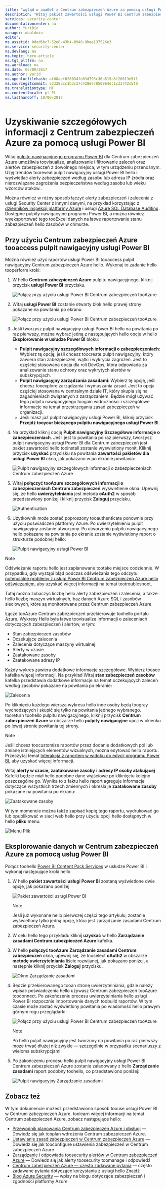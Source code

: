 ```yaml
---
title: "wgląd w aaaGet z Centrum zabezpieczeń Azure za pomocą usługi Power BI | Dokumentacja firmy Microsoft"
description: "Witaj pakiet zawartości usługi Power BI Centrum zabezpieczeń Azure umożliwia łatwe toofind alertów zabezpieczeń, zaleceń, zaatakowanych zasobów i trendów, opartych na zestawu danych, który został utworzony na potrzeby raportu."
services: security-center
documentationcenter: na
author: YuriDio
manager: mbaldwin
editor: 
ms.assetid: 0ded6bc7-52e8-43b4-8940-0bee137526e3
ms.service: security-center
ms.devlang: na
ms.topic: hero-article
ms.tgt_pltfrm: na
ms.workload: na
ms.date: 05/09/2017
ms.author: yurid
ms.openlocfilehash: af68aef626034fe03d793c36b515a3f26619e5f1
ms.sourcegitcommit: 523283cc1b3c37c428e77850964dc1c33742c5f0
ms.translationtype: MT
ms.contentlocale: pl-PL
ms.lasthandoff: 10/06/2017
---
```

# <a name="get-insights-from-azure-security-center-data-with-power-bi"></a>Uzyskiwanie szczegółowych informacji z Centrum zabezpieczeń Azure za pomocą usługi Power BI
Witaj [pulpitu nawigacyjnego programu Power BI](http://aka.ms/azure-security-center-power-bi) dla Centrum zabezpieczeń Azure umożliwia toovisualize, analizowanie i filtrowanie zaleceń oraz alertów zabezpieczeń z dowolnego miejsca, w tym urządzeniu przenośnym. Użyj trendów tooreveal pulpit nawigacyjny usługi Power BI hello i wyświetlać alerty zabezpieczeń według zasobu lub adresu IP źródła oraz nierozwiązane zagrożenia bezpieczeństwa według zasobu lub wieku wzorców ataków..

Można również w różny sposób łączyć alerty zabezpieczeń i zalecenia z usługi Security Center z innymi danymi, na przykład korzystając z [dzienników inspekcji platformy Azure](https://powerbi.microsoft.com/blog/monitor-azure-audit-logs-with-power-bi/) i usługi [Azure SQL Database Auditing](https://powerbi.microsoft.com/blog/monitor-your-azure-sql-database-auditing-activity-with-power-bi/). Dostępne pulpity nawigacyjne programu Power BI, a można również wyeksportować tego tooExcel danych na łatwe raportowanie stanu zabezpieczeń hello zasobów w chmurze.

## <a name="using-azure-security-center-dashboard-tooaccess-power-bi"></a>Przy użyciu Centrum zabezpieczeń Azure tooaccess pulpit nawigacyjny usługi Power BI
Można również użyć raportów usługi Power BI tooaccess pulpit nawigacyjny Centrum zabezpieczeń Azure hello. Wykonaj to zadanie hello tooperform kroki:

1. W hello **Centrum zabezpieczeń Azure** pulpitu nawigacyjnego, kliknij przycisk **usługi Power BI** przycisku.

    ![Połącz przy użyciu usługi Power BI Centrum zabezpieczeń tooAzure](./media/security-center-powerbi/security-center-powerbi-fig1-1-newUI-2017.png)
2. Witaj **usługi Power BI** zostanie otwarty blok hello prawej strony pokazane na powitania po ekranu:

    ![Połącz przy użyciu usługi Power BI Centrum zabezpieczeń tooAzure](./media/security-center-powerbi/security-center-powerbi-fig1-new11-2017.png)
3. Jeśli tworzysz pulpit nawigacyjny usługi Power BI hello na powitania po raz pierwszy, można wybrać jedną z następujących hello opcje w hello **Eksplorowanie w usłudze Power BI** bloku:

   * **Pulpit nawigacyjny szczegółowych informacji o zabezpieczeniach**: Wybierz tę opcję, jeśli chcesz toocreate pulpit nawigacyjny, który zawiera stan zabezpieczeń, wątki i wykrycia zagrożeń. Jest to częściej stosowana opcja dla roli DevOps, która odpowiada za analizowanie stanu ochrony oraz wykrytych alertów w subskrypcjach.
   * **Pulpit nawigacyjny zarządzania zasadami**: Wybierz tę opcję, jeśli chcesz tooexplore zarządzania i wymuszania zasad.  Jest to opcja częściej stosowana w centralnym dziale IT, który skupia się na zagadnieniach związanych z zarządzaniem. Będzie mógł używać tego pulpitu nawigacyjnego toogain widoczności i szczegółowe informacje na temat przestrzegania zasad zabezpieczeń w organizacji.
   * Jeśli masz już pulpit nawigacyjny usługi Power BI, kliknij przycisk **Przejdź tooyour bieżącego pulpitu nawigacyjnego usługi Power BI**.
4. Na przykład kliknij opcję **Pulpit nawigacyjny Szczegółowe informacje o zabezpieczeniach**. Jeśli jest to powitania po raz pierwszy, tworzysz pulpit nawigacyjny usługi Power BI dla Centrum zabezpieczeń jest pakiet zawartości hello tooinstall zostanie wyświetlony monit. Kliknij przycisk **uzyskać** przycisku na powitania **zawartości pakietów dla usługi Power BI** okna, jak pokazano w po ekranie powitania:

    ![Pulpit nawigacyjny szczegółowych informacji o zabezpieczeniach Centrum zabezpieczeń Azure](./media/security-center-powerbi/security-center-powerbi-fig1-new3.png)
5. Witaj **połączyć tooAzure szczegółowych informacji o zabezpieczeniach Centrum zabezpieczeń** wyświetlenie okna. Upewnij się, że hello **uwierzytelniania** jest metoda **oAuth2** w sposób przedstawiony poniżej i kliknij przycisk **Zaloguj** przycisku.

    ![Authentication](./media/security-center-powerbi/security-center-powerbi-fig1-new4.png)
6. Użytkownik może zostać poproszony tooauthenticate ponownie przy użyciu poświadczeń platformy Azure. Po uwierzytelnieniu pulpit nawigacyjny zostanie utworzony. Po utworzeniu pulpitu nawigacyjnego hello pokazane na powitania po ekranie zostanie wyświetlony raport o strukturze podobnej hello:

    ![Pulpit nawigacyjny usługi Power BI](./media/security-center-powerbi/security-center-powerbi-fig1-new5.png)

> [!NOTE]
> Odświeżanie raportu hello jest zaplanowane tootake miejsce codziennie. W przypadku, gdy wystąpi błąd podczas odświeżania tego odczytu [potencjalne problemy z usługi Power BI Centrum zabezpieczeń Azure hello odświeżaniem](https://blogs.msdn.microsoft.com/azuresecurity/2016/04/07/azure-security-center-power-bi-refresh-fails/), aby uzyskać więcej informacji na temat tootroubleshoot.
>
>

Tutaj można zobaczyć liczbę hello alerty zabezpieczeń i zalecenia, a także hello liczbę maszyn wirtualnych, baz danych Azure SQL i zasobów sieciowych, które są monitorowane przez Centrum zabezpieczeń Azure.

Łącze tooAzure Centrum zabezpieczeń przekierowuje toohello portalu Azure. Wykresy Hello była łatwe toovisualize informacji o zaleceniach dotyczących zabezpieczeń i alertów, w tym:

* Stan zabezpieczeń zasobów
* Oczekujące zalecenia
* Zalecenia dotyczące maszyny wirtualnej
* Alerty w czasie
* Zaatakowane zasoby
* Zaatakowane adresy IP

Każdy wykres zawiera dodatkowe informacje szczegółowe. Wybierz toosee kafelka więcej informacji. Na przykład Witaj **stan zabezpieczeń zasobów** kafelka przedstawia dodatkowe informacje na temat oczekujących zaleceń według zasobów pokazane na powitania po ekranie:

![Zalecenia](./media/security-center-powerbi/security-center-powerbi-fig1-new6.png)

Po kliknięciu każdego wiersza wykresu hello inne osoby będą toogray wychodzących i skupić się tylko na powitania jednego wybranego. tooreturn toohello pulpitu nawigacyjnego, kliknij przycisk **Centrum zabezpieczeń Azure** w obszarze hello **pulpity nawigacyjne** opcji w okienku po lewej stronie powitania tej strony.

> [!NOTE]
> Jeśli chcesz toocustomize raportów przez dodanie dodatkowych pól lub zmianę istniejących elementów wizualnych, można edytować hello raportu. Przeczytaj temat [Interakcja z raportem w widoku do edycji programu Power BI](https://powerbi.microsoft.com/documentation/powerbi-service-interact-with-a-report-in-editing-view/), aby uzyskać więcej informacji.
>
>

Witaj **alerty w czasie, zaatakowane zasoby** i **adresy IP osoby atakującej** Kafelki będzie miał hello podobne dane wyjściowe po kliknięciu kolejno poszczególne go. Wynika to z faktu hello raport agreguje informacje dotyczące wszystkich trzech zmiennych i określa je **zaatakowane zasoby** pokazane na powitania po ekranu:

![Zaatakowane zasoby](./media/security-center-powerbi/security-center-powerbi-fig1-new7.png)

W tym momencie można także zapisać kopię tego raportu, wydrukować go lub opublikować w sieci web hello przy użyciu opcji hello dostępnych w hello **pliku** menu.

![Menu Plik](./media/security-center-powerbi/security-center-powerbi-fig8.png)

## <a name="exploring-your-azure-security-center-data-with-power-bi-services"></a>Eksplorowanie danych w Centrum zabezpieczeń Azure za pomocą usług Power BI
Połącz toohello [Power BI Content Pack Services](https://msit.powerbi.com/groups/me/getdata/services) w usłudze Power BI i wykonaj następujące kroki hello:

1. W hello **pakiet zawartości usługi Power BI** zostaną wyświetlone dwie opcje, jak pokazano poniżej.

    ![Pakiet zawartości usługi Power BI](./media/security-center-powerbi/security-center-powerbi-fig1-new.png)

   > [!NOTE]
   > Jeśli już wykonane hello pierwszej części tego artykułu, zostanie wyświetlony tylko jedną opcję, która jest zarządzanie zasadami Centrum zabezpieczeń Azure.
   >
   >
2. W celu hello tego przykładu kliknij **uzyskać** w hello **Zarządzanie zasadami Centrum zabezpieczeń Azure** kafelka.
3. W hello **połączyć tooAzure Zarządzanie zasadami Centrum zabezpieczeń** okna, upewnij się, że tooselect **oAuth2** w obszarze **metodę uwierzytelniania** liście rozwijanej, jak pokazano poniżej, a następnie kliknij przycisk **Zaloguj** przycisku.

    ![Okno Zarządzanie zasadami](./media/security-center-powerbi/security-center-powerbi-fig1-new8.png)
4. Będzie przekierowanego tooan stronę uwierzytelniania, gdzie należy wpisać poświadczenia hello używasz Centrum zabezpieczeń tooAzure tooconnect. Po zakończeniu procesu uwierzytelniania hello usługi Power BI rozpocznie importowanie danych toobuild raportów. W tym czasie może zostać wyświetlony powitania po wiadomość hello prawym górnym rogu przeglądarki:

    ![Połącz przy użyciu usługi Power BI Centrum zabezpieczeń tooAzure](./media/security-center-powerbi/security-center-powerbi-fig4.png)

   > [!NOTE]
   > Po hello pulpit nawigacyjny jest tworzony na powitania po raz pierwszy może trwać dłużej niż zwykle — szczególnie w przypadku scenariuszy z wieloma subskrypcjami.
   >
   >
5. Po zakończeniu procesu hello pulpit nawigacyjny usługi Power BI Centrum zabezpieczeń Azure zostanie załadowany z hello **Zarządzanie zasadami** raport podobny toohello, co przedstawiono poniżej:

    ![Pulpit nawigacyjny Zarządzanie zasadami](./media/security-center-powerbi/security-center-powerbi-fig1-new9.png)

## <a name="see-also"></a>Zobacz też
W tym dokumencie możesz przedstawiono sposób toouse usługi Power BI w Centrum zabezpieczeń Azure. toolearn więcej informacji na temat Centrum zabezpieczeń Azure, zobacz następujące hello:

* [Przewodnik planowania Centrum zabezpieczeń Azure i obsługi](security-center-planning-and-operations-guide.md) — Dowiedz się jak tooplan wdrożenia Centrum zabezpieczeń Azure.
* [Ustawianie zasad zabezpieczeń w Centrum zabezpieczeń Azure](security-center-policies.md) — Dowiedz się jak tooconfigure ustawienia zabezpieczeń w Centrum zabezpieczeń Azure
* [Zarządzanie i odpowiada toosecurity alertów w Centrum zabezpieczeń Azure](security-center-managing-and-responding-alerts.md) — Dowiedz się jak alerty toosecurity toomanage i odpowiedź
* [Centrum zabezpieczeń Azure — często zadawane pytania](security-center-faq.md) — często zadawane pytania dotyczące korzystania z usługi hello Znajdź
* [Blog Azure Security](http://blogs.msdn.com/b/azuresecurity/) — wpisy na blogu dotyczące zabezpieczeń i zgodności platformy Azure
